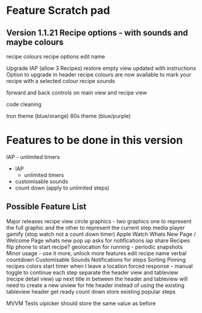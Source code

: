 #  Feature Scratch pad

## Version 1.1.21 Recipe options - with sounds and maybe colours
recipe colours
recipe options edit name


Upgrade IAP (allow 3 Recipes)
restore
empty view updated with instructions
Option to upgrade in header
recipe colours are now available to mark your recipe with a selected colour
recipe sounds


forward and back controls on main view and recipe view

code cleaning

tron theme (blue/orange)
80s theme (blue/purple)

# Features to be done in this version
IAP
    - unlimited timers




- IAP
    - unlimited timers
- customisable sounds
- count down (apply to unlimited steps)


## Possible Feature List
Major releases
    recipe view circle graphics - two graphics one to represent the full graphic and the other to represent the current step
    media player
    gamify (stop watch not a count down timer)
    Apple Watch
    Whats New Page / Welcome Page
        whats new pop up asks for notifications
    iap
    share Recipes
    flip phone to start recipe?
    geolocation for running - periodic snapshots
Minor
    usage - use it more, unlock more features
    edit recipe name
    verbal countdown
    Customisable Sounds
    Notifications for steps
    Sorting
    Pinning
    recipes colors
    start timer when I leave a location
    forced response - manual toggle to continue each step
    separate the header view and tableview (recipe detail view)
        up next title in between the header and tableview will need to create a new uiview for hte header instead of using the existing tableview header
    get ready count down
    store existing popular steps


MVVM
Tests
uipicker should store the same value as before
